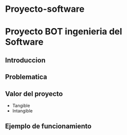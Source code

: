 # Proyecto-software
# Proyecto BOT ingenieria del Software
## Introduccion

## Problematica

## Valor del proyecto
- Tangible
- Intangible

## Ejemplo de funcionamiento

